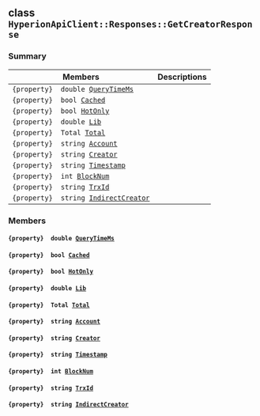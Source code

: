 ## class `HyperionApiClient::Responses::GetCreatorResponse` 

### Summary

 Members                        | Descriptions                                
--------------------------------|---------------------------------------------
`{property}  double `[`QueryTimeMs`](#class_hyperion_api_client_1_1_responses_1_1_get_creator_response_1aaed05a434b4de2c0ca564fe4e3d8a2ec) | 
`{property}  bool `[`Cached`](#class_hyperion_api_client_1_1_responses_1_1_get_creator_response_1a4c2f66ac7e92baee23ff3feaedd0a069) | 
`{property}  bool `[`HotOnly`](#class_hyperion_api_client_1_1_responses_1_1_get_creator_response_1aede0d7016e2e36bf71998767504ae13f) | 
`{property}  double `[`Lib`](#class_hyperion_api_client_1_1_responses_1_1_get_creator_response_1aadde7ea54f4086c6436402e5cdfb36d8) | 
`{property}  Total `[`Total`](#class_hyperion_api_client_1_1_responses_1_1_get_creator_response_1aadea4b415425548b9fbcf43685f59cd1) | 
`{property}  string `[`Account`](#class_hyperion_api_client_1_1_responses_1_1_get_creator_response_1a8edb7e614aa530a58c647d8d273b1d8b) | 
`{property}  string `[`Creator`](#class_hyperion_api_client_1_1_responses_1_1_get_creator_response_1ac6576e54f7fe4af27631de464f458a7b) | 
`{property}  string `[`Timestamp`](#class_hyperion_api_client_1_1_responses_1_1_get_creator_response_1a2f6cff44f7d31294dab060179c01445d) | 
`{property}  int `[`BlockNum`](#class_hyperion_api_client_1_1_responses_1_1_get_creator_response_1a5c75360929c5cb4353443f5c28de94dd) | 
`{property}  string `[`TrxId`](#class_hyperion_api_client_1_1_responses_1_1_get_creator_response_1a7c78eedbaccb6d52a437e5c706dabab1) | 
`{property}  string `[`IndirectCreator`](#class_hyperion_api_client_1_1_responses_1_1_get_creator_response_1aee23eafac01b0150d555467e5c8718a0) | 

### Members

#### `{property}  double `[`QueryTimeMs`](#class_hyperion_api_client_1_1_responses_1_1_get_creator_response_1aaed05a434b4de2c0ca564fe4e3d8a2ec) 

#### `{property}  bool `[`Cached`](#class_hyperion_api_client_1_1_responses_1_1_get_creator_response_1a4c2f66ac7e92baee23ff3feaedd0a069) 

#### `{property}  bool `[`HotOnly`](#class_hyperion_api_client_1_1_responses_1_1_get_creator_response_1aede0d7016e2e36bf71998767504ae13f) 

#### `{property}  double `[`Lib`](#class_hyperion_api_client_1_1_responses_1_1_get_creator_response_1aadde7ea54f4086c6436402e5cdfb36d8) 

#### `{property}  Total `[`Total`](#class_hyperion_api_client_1_1_responses_1_1_get_creator_response_1aadea4b415425548b9fbcf43685f59cd1) 

#### `{property}  string `[`Account`](#class_hyperion_api_client_1_1_responses_1_1_get_creator_response_1a8edb7e614aa530a58c647d8d273b1d8b) 

#### `{property}  string `[`Creator`](#class_hyperion_api_client_1_1_responses_1_1_get_creator_response_1ac6576e54f7fe4af27631de464f458a7b) 

#### `{property}  string `[`Timestamp`](#class_hyperion_api_client_1_1_responses_1_1_get_creator_response_1a2f6cff44f7d31294dab060179c01445d) 

#### `{property}  int `[`BlockNum`](#class_hyperion_api_client_1_1_responses_1_1_get_creator_response_1a5c75360929c5cb4353443f5c28de94dd) 

#### `{property}  string `[`TrxId`](#class_hyperion_api_client_1_1_responses_1_1_get_creator_response_1a7c78eedbaccb6d52a437e5c706dabab1) 

#### `{property}  string `[`IndirectCreator`](#class_hyperion_api_client_1_1_responses_1_1_get_creator_response_1aee23eafac01b0150d555467e5c8718a0) 

